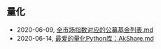 ## 量化
* 2020-06-09, [全市场指数对应的公募基金列表.md](../posts\全市场指数对应的公募基金列表.md)
* 2020-06-14, [最爱的量化Python库：AkShare.md](../posts\最爱的量化Python库：AkShare.md)